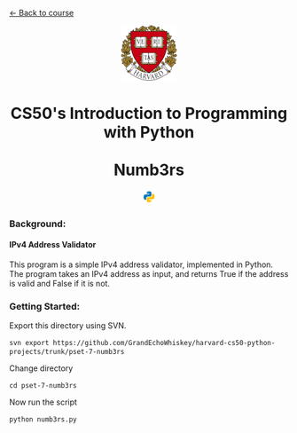 [<- Back to course](../README.md)

<p align="center"><a href="https://cs50.harvard.edu/python/2022/">
  <img src="https://github.com/GrandEchoWhiskey/grandechowhiskey/blob/main/icons/course/harvard100.png" /><br>
</a></p>
<h1 align="center">CS50's Introduction to Programming with Python<br><br>Numb3rs</h1>

<p align="center"><a href="#">
  <img src="https://github.com/GrandEchoWhiskey/grandechowhiskey/blob/main/icons/programming/python.png" />
</a></p>

### Background:
#### IPv4 Address Validator
This program is a simple IPv4 address validator, implemented in Python. The program takes an IPv4 address as input, and returns True if the address is valid and False if it is not.

### Getting Started:
Export this directory using SVN.
```
svn export https://github.com/GrandEchoWhiskey/harvard-cs50-python-projects/trunk/pset-7-numb3rs
```
Change directory
```
cd pset-7-numb3rs
```
Now run the script
```
python numb3rs.py
```
